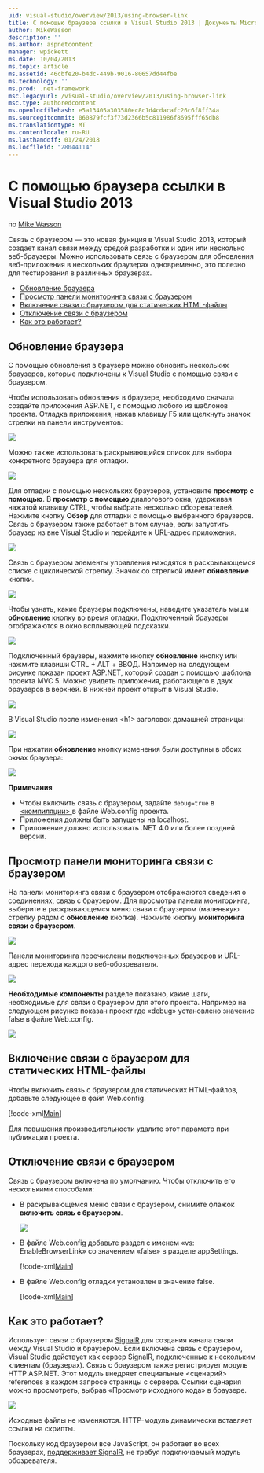 ```yaml
---
uid: visual-studio/overview/2013/using-browser-link
title: С помощью браузера ссылки в Visual Studio 2013 | Документы Microsoft
author: MikeWasson
description: ''
ms.author: aspnetcontent
manager: wpickett
ms.date: 10/04/2013
ms.topic: article
ms.assetid: 46cbfe20-b4dc-449b-9016-80657dd44fbe
ms.technology: ''
ms.prod: .net-framework
msc.legacyurl: /visual-studio/overview/2013/using-browser-link
msc.type: authoredcontent
ms.openlocfilehash: e5a13405a303580ec8c1d4cdacafc26c6f8ff34a
ms.sourcegitcommit: 060879fcf3f73d2366b5c811986f8695fff65db8
ms.translationtype: MT
ms.contentlocale: ru-RU
ms.lasthandoff: 01/24/2018
ms.locfileid: "28044114"
---
```

<a name="using-browser-link-in-visual-studio-2013"></a>С помощью браузера ссылки в Visual Studio 2013
====================
по [Mike Wasson](https://github.com/MikeWasson)

Связь с браузером — это новая функция в Visual Studio 2013, который создает канал связи между средой разработки и один или несколько веб-браузеры. Можно использовать связь с браузером для обновления веб-приложения в нескольких браузерах одновременно, это полезно для тестирования в различных браузерах.

- [Обновление браузера](#browser-refresh)
- [Просмотр панели мониторинга связи с браузером](#dashboard)
- [Включение связи с браузером для статических HTML-файлы](#static-html)
- [Отключение связи с браузером](#disabling)
- [Как это работает?](#how-it-works)

<a id="browser-refresh"></a>
## <a name="browser-refresh"></a>Обновление браузера

С помощью обновления в браузере можно обновить нескольких браузеров, которые подключены к Visual Studio с помощью связи с браузером.

Чтобы использовать обновления в браузере, необходимо сначала создайте приложения ASP.NET, с помощью любого из шаблонов проекта. Отладка приложения, нажав клавишу F5 или щелкнуть значок стрелки на панели инструментов:

![](using-browser-link/_static/image1.png)

Можно также использовать раскрывающийся список для выбора конкретного браузера для отладки.

![](using-browser-link/_static/image2.png)

Для отладки с помощью нескольких браузеров, установите **просмотр с помощью**. В **просмотр с помощью** диалогового окна, удерживая нажатой клавишу CTRL, чтобы выбрать несколько обозревателей. Нажмите кнопку **Обзор** для отладки с помощью выбранного браузеров. Связь с браузером также работает в том случае, если запустить браузер из вне Visual Studio и перейдите к URL-адрес приложения.

![](using-browser-link/_static/image3.png)

Связь с браузером элементы управления находятся в раскрывающемся списке с циклической стрелку. Значок со стрелкой имеет **обновление** кнопки.

![](using-browser-link/_static/image4.png)

Чтобы узнать, какие браузеры подключены, наведите указатель мыши **обновление** кнопку во время отладки. Подключенный браузеры отображаются в окно всплывающей подсказки.

![](using-browser-link/_static/image5.png)

Подключенный браузеры, нажмите кнопку **обновление** кнопку или нажмите клавиши CTRL + ALT + ВВОД. Например на следующем рисунке показан проект ASP.NET, который создан с помощью шаблона проекта MVC 5. Можно увидеть приложения, работающего в двух браузеров в верхней. В нижней проект открыт в Visual Studio.

![](using-browser-link/_static/image6.png)

В Visual Studio после изменения &lt;h1&gt; заголовок домашней страницы:

![](using-browser-link/_static/image7.png)

При нажатии **обновление** кнопку изменения были доступны в обоих окнах браузера:

![](using-browser-link/_static/image8.png)

**Примечания**

- Чтобы включить связь с браузером, задайте `debug=true` в [ &lt;компиляции&gt; ](https://msdn.microsoft.com/library/s10awwz0(v=vs.85).aspx) в файле Web.config проекта.
- Приложения должны быть запущены на localhost.
- Приложение должно использовать .NET 4.0 или более поздней версии.

<a id="dashboard"></a>
## <a name="viewing-the-browser-link-dashboard"></a>Просмотр панели мониторинга связи с браузером

На панели мониторинга связи с браузером отображаются сведения о соединениях, связь с браузером. Для просмотра панели мониторинга, выберите в раскрывающемся меню связи с браузером (маленькую стрелку рядом с **обновление** кнопка). Нажмите кнопку **мониторинга связи с браузером**.

![](using-browser-link/_static/image9.png)

Панели мониторинга перечислены подключенных браузеров и URL-адрес перехода каждого веб-обозревателя.

![](using-browser-link/_static/image10.png)

**Необходимые компоненты** разделе показано, какие шаги, необходимые для связи с браузером для этого проекта. Например на следующем рисунке показан проект где «debug» установлено значение false в файле Web.config.

![](using-browser-link/_static/image11.png)

<a id="static-html"></a>
## <a name="enabling-browser-link-for-static-html-files"></a>Включение связи с браузером для статических HTML-файлы

Чтобы включить связь с браузером для статических HTML-файлов, добавьте следующее в файл Web.config.

[!code-xml[Main](using-browser-link/samples/sample1.xml)]

Для повышения производительности удалите этот параметр при публикации проекта.

<a id="disabling"></a>
## <a name="disabling-browser-link"></a>Отключение связи с браузером

Связь с браузером включена по умолчанию. Чтобы отключить его несколькими способами:

- В раскрывающемся меню связи с браузером, снимите флажок **включить связь с браузером**. 

    ![](using-browser-link/_static/image12.png)
- В файле Web.config добавьте раздел с именем «vs: EnableBrowserLink» со значением «false» в разделе appSettings. 

    [!code-xml[Main](using-browser-link/samples/sample2.xml)]
- В файле Web.config отладки установлен в значение false. 

    [!code-xml[Main](using-browser-link/samples/sample3.xml)]

<a id="how-it-works"></a>
## <a name="how-does-it-work"></a>Как это работает?

Использует связи с браузером [SignalR](../../../signalr/index.md) для создания канала связи между Visual Studio и браузером. Если включена связь с браузером, Visual Studio действует как сервер SignalR, подключенные к нескольким клиентам (браузерах). Связь с браузером также регистрирует модуль HTTP ASP.NET. Этот модуль внедряет специальные &lt;сценарий&gt; references в каждом запросе страницы с сервера. Ссылки сценария можно просмотреть, выбрав «Просмотр исходного кода» в браузере.

![](using-browser-link/_static/image13.png)

Исходные файлы не изменяются. HTTP-модуль динамически вставляет ссылки на скрипты.

Поскольку код браузером все JavaScript, он работает во всех браузерах, [поддерживает SignalR](../../../signalr/overview/getting-started/supported-platforms.md), не требуя подключаемый модуль обозревателя.
